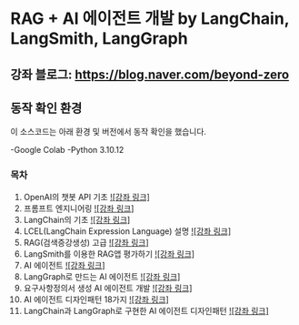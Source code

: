 # RAG + AI 에이전트 개발 by LangChain, LangSmith, LangGraph
## 강좌 블로그: https://blog.naver.com/beyond-zero

## 동작 확인 환경
이 소스코드는 아래 환경 및 버전에서 동작 확인을 했습니다.

-Google Colab
-Python 3.10.12

### 목차
1. OpenAI의 챗봇 API 기초 [![강좌 링크]](https://blog.naver.com/beyond-zero/223661001429)
2. 프롬프트 엔지니어링 [![강좌 링크]](https://blog.naver.com/beyond-zero/223661097896)
3. LangChain의 기초 [![강좌 링크]](https://blog.naver.com/beyond-zero/223661852385)
4. LCEL(LangChain Expression Language) 설명 [![강좌 링크]](https://blog.naver.com/beyond-zero/223662066705)
5. RAG(검색증강생성) 고급 [![강좌 링크]](https://blog.naver.com/beyond-zero/223662355536)
6. LangSmith를 이용한 RAG앱 평가하기 [![강좌 링크]](https://blog.naver.com/beyond-zero/223662448628)
7. AI 에이전트 [![강좌 링크]](https://blog.naver.com/beyond-zero/223663513875)
8. LangGraph로 만드는 AI 에이전트 [![강좌 링크]](https://blog.naver.com/beyond-zero/223664115410)
9. 요구사항정의서 생성 AI 에이전트 개발 [![강좌 링크]](https://blog.naver.com/beyond-zero/223664265244)
10. AI 에이전트 디자인패턴 18가지 [![강좌 링크]](https://blog.naver.com/beyond-zero/223664465990)
11. LangChain과 LangGraph로 구현한 AI 에이전트 디자인패턴 [![강좌 링크]](https://blog.naver.com/beyond-zero/223665162939)

